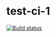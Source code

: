 # test-ci-1

[![Build status](https://ci.appveyor.com/api/projects/status/rrrjkv4los5x2hiv?svg=true)](https://ci.appveyor.com/project/Anton03061990/test-ci-1)
